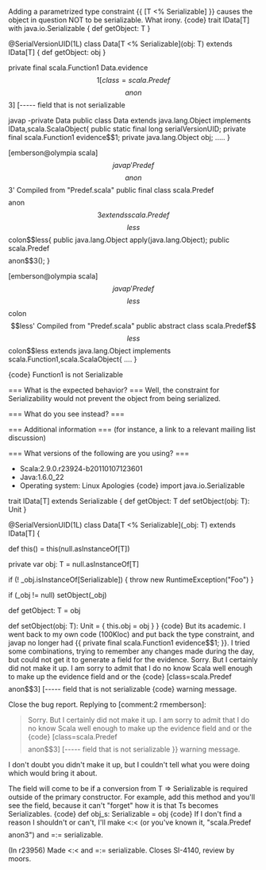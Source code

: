 Adding a parametrized type constraint 
{{ [T <% Serializable] }} causes the object in
question NOT to be serializable. What irony.
{code}
trait IData[T] with java.io.Serializable {
    def getObject: T
}


@SerialVersionUID(1L)
class Data[T <% Serializable](obj: T) extends IData[T] {
    def getObject: obj
}

private final scala.Function1 Data.evidence$$1                          
  [class=scala.Predef$$$$anon$$3] [----- field that is not serializable
                
javap -private Data
public class Data extends java.lang.Object 
    implements IData,scala.ScalaObject{
  public static final long serialVersionUID;
  private final scala.Function1 evidence$$1;
  private java.lang.Object obj;
.....
}

[emberson@olympia scala]$$ javap 'Predef$$$$anon$$3'
Compiled from "Predef.scala"
public final class scala.Predef$$$$anon$$3 
    extends scala.Predef$$$$less$$colon$$less{
  public java.lang.Object apply(java.lang.Object);
  public scala.Predef$$$$anon$$3();
}

[emberson@olympia scala]$$ javap  'Predef$$$$less$$colon$$less'
Compiled from "Predef.scala"
public abstract class scala.Predef$$$$less$$colon$$less
    extends java.lang.Object implements scala.Function1,scala.ScalaObject{
....
}

{code} 
Function1 is not Serializable



=== What is the expected behavior? ===
Well, the constraint for Serializability would not
prevent the object from being serialized.


=== What do you see instead? ===

=== Additional information ===
(for instance, a link to a relevant mailing list discussion)

=== What versions of the following are you using? ===
  - Scala:2.9.0.r23924-b20110107123601
  - Java:1.6.0_22
  - Operating system: Linux
Apologies
{code}
import java.io.Serializable

trait IData[T] extends Serializable {
  def getObject: T
  def setObject(obj: T): Unit
}

@SerialVersionUID(1L)
class Data[T <% Serializable](_obj: T) extends IData[T] {

  def this() = this(null.asInstanceOf[T])

  private var obj: T = null.asInstanceOf[T]

  if (! _obj.isInstanceOf[Serializable]) {
    throw new RuntimeException("Foo")
  }

  if (_obj != null) setObject(_obj)

  def getObject: T = obj

  def setObject(obj: T): Unit = {
    this.obj = obj
  }
}
{code}
But its academic. I went back to my own code (100Kloc)
and put back the type constraint, and javap no longer
had {{ private final scala.Function1 evidence$$1; }}.
I tried some combinations, trying to remember any 
changes made during the day, but could not get it to
generate a field for the evidence.
Sorry. But I certainly did not make it up. I am sorry
to admit that I do no know Scala well enough to 
make up the evidence field and or the 
{code}
[class=scala.Predef$$$$anon$$3] [----- field that is not serializable
{code}
warning message.

Close the bug report.
Replying to [comment:2 rmemberson]:
> Sorry. But I certainly did not make it up. I am sorry
> to admit that I do no know Scala well enough to 
> make up the evidence field and or the 
> {code}
> [class=scala.Predef$$$$anon$$3] [----- field that is not serializable
> }}
> warning message.

I don't doubt you didn't make it up, but I couldn't tell what you were doing which would bring it about.

The field will come to be if a conversion from T => Serializable is required outside of the primary constructor.  For example, add this method and you'll see the field, because it can't "forget" how it is that Ts becomes Serializables.
{code}
  def obj_s: Serializable = obj
{code}
If I don't find a reason I shouldn't or can't, I'll make <:< (or you've known it, "scala.Predef$$$$anon3") and =:= serializable.

(In r23956) Made <:< and =:= serializable.  Closes SI-4140, review by moors.
